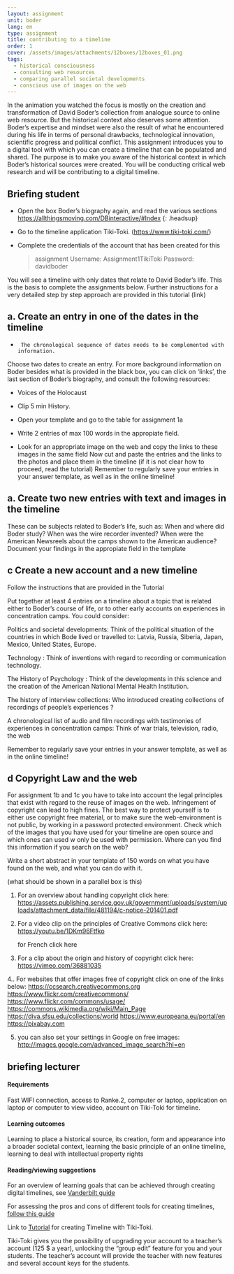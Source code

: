 ```yaml
---
layout: assignment
unit: boder
lang: en
type: assignment
title: contributing to a timeline
order: 1
cover: /assets/images/attachments/12boxes/12boxes_01.png
tags:
  - historical consciousness
  - consulting web resources
  - comparing parallel societal developments
  - conscious use of images on the web
---
```




In the animation you watched the focus is mostly on the creation and  transformation  of David Boder’s collection from
analogue source to online web resource. But the historical context also deserves some attention. Boder’s expertise and mindset
were also the result of what he encountered during his life in terms of personal drawbacks, technological innovation, scientific
progress and political conflict. This assignment introduces you to a digital tool with which you can create a timeline  that can
be populated and shared. The purpose is to make you aware of the historical context in which Boder’s  historical sources were created.
You will be  conducting critical web research and will be contributing to a digital timeline.

<!-- more -->



<!-- briefing-student -->

## Briefing student
- Open the box Boder’s biography  again, and read the various sections
https://allthingsmoving.com/DBinteractive/#Index
  {: .headsup}
- Go to the timeline  application Tiki-Toki. (https://www.tiki-toki.com/)   
- Complete the credentials of the account that has been created for this

  > assignment
    Username: Assignment1TikiToki
    Password: davidboder

You will see a timeline with only dates that relate to David Boder’s life.
This is the basis to complete the assignments below.
Further instructions for a very detailed step by step approach are provided in this tutorial (link)


## a. Create an entry in one of the dates in the timeline

-      The chronological sequence of dates needs to be complemented with information.

Choose two dates to create an entry.
For more background information on Boder besides what is provided in the black box, you can click on  ‘links’, the last section of Boder’s biography, and consult the following resources:

- Voices of the Holocaust
- Clip 5 min History.

- Open your template and go to the table for assignment 1a
- Write 2 entries of max 100 words in the appropiate field.
- Look for an appropriate image on the web and copy the links to these images in the same field
Now cut and paste the entries and the links to the photos and place them in the timeline (if it is not clear how to proceed, read the tutorial)
Remember to regularly save your entries in your answer template, as well as in the online timeline!



## a. Create two new entries with text and images in the timeline

These can be subjects related to Boder’s life, such as:
When and  where did Boder study?
When was the wire recorder invented?
When were the American Newsreels about the camps shown to the American audience?
Document your findings in the appropiate field in the template

## c Create a new account and a new timeline

Follow the instructions that are provided in the Tutorial

Put together at least 4 entries on a timeline about a topic  that is related either to Boder’s course of life, or to other early accounts on experiences in concentration camps.  You could consider:

Politics and societal developments:    Think of the political situation of the countries in which Bode lived or travelled to: Latvia, Russia, Siberia, Japan, Mexico, United States, Europe.

Technology :     Think of  inventions with regard to recording or communication technology.

The History of Psychology :  Think of the developments in this science and the creation of the American National Mental Health Institution.

The history of  interview collections:  Who introduced creating collections of recordings of people’s experiences ?

A chronological list of audio and film recordings with testimonies of experiences in concentration camps: Think of war trials, television, radio, the web

Remember to regularly save your entries in your answer template, as well as in the online timeline!


## d Copyright Law and the web

For assignment 1b and 1c  you have to take into account the legal
principles that exist with regard to the reuse of images on the web.
Infringement of copyright can lead to high fines. The best way to
protect yourself is to either use copyright free material, or to make sure
the web-environment is not public, by working in a password protected
environment.
Check which of the images that you have used for your timeline are
open source and which ones can used w only be used with permission.
Where can you find this information if you search on the web?

Write a short abstract in your template of 150 words on what you have found on the web, and what you can do with it.



(what should be shown in a parallel box is this)


1. For an overview about handling copyright click here: https://assets.publishing.service.gov.uk/government/uploads/system/uploads/attachment_data/file/481194/c-notice-201401.pdf

2. For a video clip on the principles of Creative Commons click here: https://youtu.be/1DKm96Ftfko

   for French click here

3.  For a clip about the origin and history of copyright click here: https://vimeo.com/36881035

4..  For  websites that offer images free of copyright click on one of the links below:
      https://ccsearch.creativecommons.org
      https://www.flickr.com/creativecommons/
     https://www.flickr.com/commons/usage/
     https://commons.wikimedia.org/wiki/Main_Page
     https://diva.sfsu.edu/collections/world
     https://www.europeana.eu/portal/en
     https://pixabay.com

5. you can also set your settings in Google on free images:
    http://images.google.com/advanced_image_search?hl=en

<!-- briefing-teacher -->
## briefing lecturer

#### Requirements

Fast WIFI connection, access to Ranke.2, computer or laptop,
application on laptop or computer to view video, account on Tiki-Toki for timeline.


#### Learning outcomes

Learning to place a historical source, its creation, form and
appearance into a broader societal context, learning the basic principle of an
online timeline, learning to deal with intellectual property rights

#### Reading/viewing  suggestions

For an overview of learning goals that can be achieved through creating digital timelines, see [Vanderbilt guide]( https://cft.vanderbilt.edu/guides-sub-pages/digital-timelines/)

For assessing the pros and cons of different tools for creating timelines, [follow this guide](https://docs.google.com/document/d/1uprzcDAFaCgK_1TB-A4QxkUjWIMrkWZOG6kAXQdhdDg/edit)

Link to [Tutorial](https://drive.google.com/drive/folders/1sV1BRipvgPlv0NZpiMLErfcPs3L1AOvy) for creating Timeline with Tiki-Toki.

Tiki-Toki gives you the possibility of upgrading your account to a teacher’s account (125 $ a year), unlocking the “group edit” feature for you and your students. The teacher’s account will provide the teacher with new features and several account keys for the students.
